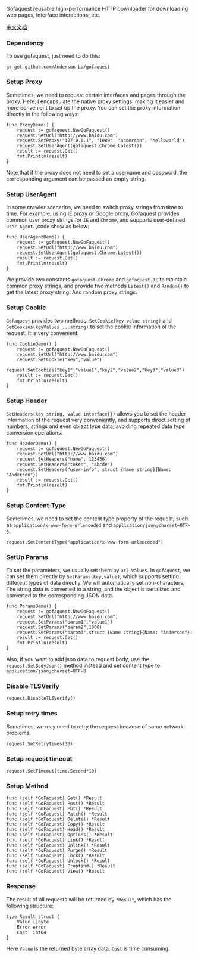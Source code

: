 Gofaquest reusable high-performance HTTP downloader for downloading web pages, interface interactions, etc.

[中文文档](https://github.com/Anderson-Lu/gofaquest/blob/master/README_CN.MD)

### Dependency

To use gofaquest, just need to do this:

```golang
go get github.com/Anderson-Lu/gofaquest
```

### Setup Proxy

Sometimes, we need to request certain interfaces and pages through the proxy. Here, I encapsulate the native proxy settings, making it easier and more convenient to set up the proxy. You can set the proxy information directly in the following ways:

```golang
func ProxyDemo() {
	request := gofaquest.NewGoFaquest()
	request.SetUrl("http://www.baidu.com")
	request.SetProxy("127.0.0.1", "1080", "anderson", "helloworld")
	request.SetUserAgent(gofaquest.Chrome.Latest())
	result := request.Get()
	fmt.Println(result)
}
```

Note that if the proxy does not need to set a username and password, the corresponding argument can be passed an empty string.

### Setup UserAgent

In some crawler scenarios, we need to switch proxy strings from time to time. For example, using IE proxy or Google proxy, Gofaquest provides common user proxy strings for `IE` and `Chrome`, and supports user-defined `User-Agent`. ,code show as below:

```golang
func UserAgentDemo() {
	request := gofaquest.NewGoFaquest()
	request.SetUrl("http://www.baidu.com")
	request.SetUserAgent(gofaquest.Chrome.Latest())
	result := request.Get()
	fmt.Println(result)
}
```

We provide two constants `gofaquest.Chrome` and `gofaquest.IE` to maintain common proxy strings, and provide two methods `Latest()` and `Random()` to get the latest proxy string. And random proxy strings.

### Setup Cookie

`Gofaquest` provides two methods: `SetCookie(key,value string)` and `SetCookies(keyValues ​​...string)` to set the cookie information of the request. It is very convenient:

```golang
func CookieDemo() {
	request := gofaquest.NewGoFaquest()
	request.SetUrl("http://www.baidu.com")
	request.SetCookie("key","value")
	request.SetCookies("key1","value1","key2","value2","key3","value3")
	result := request.Get()
	fmt.Println(result)
}
```

### Setup Header

`SetHeaders(key string, value interface{})` allows you to set the header information of the request very conveniently, and supports direct setting of numbers, strings and even object type data, avoiding repeated data type conversion operations.

```golang
func HeaderDemo() {
	request := gofaquest.NewGoFaquest()
	request.SetUrl("http://www.baidu.com")
	request.SetHeaders("name", 123456)
	request.SetHeaders("token", "abcde")
	request.SetHeaders("user-info", struct {Name string}{Name: "Anderson"})
	result := request.Get()
	fmt.Println(result)
}
```

### Setup Content-Type

Sometimes, we need to set the content type property of the request, such as `application/x-www-form-urlencoded` and `application/json;charset=UTF-8`.

```golang
request.SetContentType("application/x-www-form-urlencoded")
```

### SetUp Params

To set the parameters, we usually set them by `url.Values`. In `gofaquest`, we can set them directly by `SetParams(key,value)`, which supports setting different types of data directly. We will automatically set non-characters. The string data is converted to a string, and the object is serialized and converted to the corresponding JSON data.

```golang
func ParamsDemo() {
	request := gofaquest.NewGoFaquest()
	request.SetUrl("http://www.baidu.com")
	request.SetParams("param1","value1")
	request.SetParams("param2",1000)
	request.SetParams("param3",struct {Name string}{Name: "Anderson"})
	result := request.Get()
	fmt.Println(result)
}
```

Also, if you want to add json data to request body, use the `request.SetBodyJson()` method instead and set content type to `application/json;charset=UTF-8`


### Disable TLSVerify

```golang
request.DisableTLSVerify()
```

### Setup retry times

Sometimes, we may need to retry the request because of some network problems.

```golang
request.SetRetryTimes(30)
```

### Setup request timeout

```golang
request.SetTimeout(time.Second*10)
```

### Setup Method

```golang
func (self *GoFaquest) Get() *Result
func (self *GoFaquest) Post() *Result
func (self *GoFaquest) Put() *Result
func (self *GoFaquest) Patch() *Result
func (self *GoFaquest) Delete() *Result
func (self *GoFaquest) Copy() *Result
func (self *GoFaquest) Head() *Result
func (self *GoFaquest) Options() *Result
func (self *GoFaquest) Link() *Result
func (self *GoFaquest) Unlink() *Result
func (self *GoFaquest) Purge() *Result
func (self *GoFaquest) Lock() *Result
func (self *GoFaquest) Unlock() *Result
func (self *GoFaquest) Propfind() *Result
func (self *GoFaquest) View() *Result
```

### Response

The result of all requests will be returned by `*Result`, which has the following structure:

```golang
type Result struct {
	Value []byte
	Error error
	Cost  int64
}
```

Here `Value` is the returned byte array data, `Cost` is time consuming.

